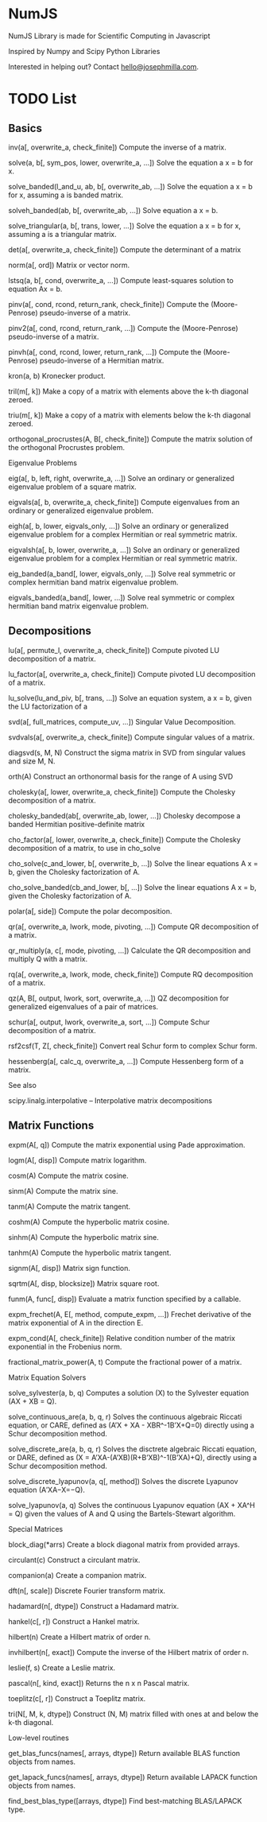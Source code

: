 # NumJS
NumJS Library is made for Scientific Computing in Javascript

Inspired by Numpy and Scipy Python Libraries

Interested in helping out? Contact <hello@josephmilla.com>.

# TODO List

## Basics

inv(a[, overwrite_a, check_finite])	Compute the inverse of a matrix.

solve(a, b[, sym_pos, lower, overwrite_a, ...])	Solve the equation a x = b for x.

solve_banded(l_and_u, ab, b[, overwrite_ab, ...])	Solve the equation a x = b for x, assuming a is banded matrix.

solveh_banded(ab, b[, overwrite_ab, ...])	Solve equation a x = b.

solve_triangular(a, b[, trans, lower, ...])	Solve the equation a x = b for x, assuming a is a triangular matrix.

det(a[, overwrite_a, check_finite])	Compute the determinant of a matrix

norm(a[, ord])	Matrix or vector norm.

lstsq(a, b[, cond, overwrite_a, ...])	Compute least-squares solution to equation Ax = b.

pinv(a[, cond, rcond, return_rank, check_finite])	Compute the (Moore-Penrose) pseudo-inverse of a matrix.

pinv2(a[, cond, rcond, return_rank, ...])	Compute the (Moore-Penrose) pseudo-inverse of a matrix.

pinvh(a[, cond, rcond, lower, return_rank, ...])	Compute the (Moore-Penrose) pseudo-inverse of a Hermitian matrix.

kron(a, b)	Kronecker product.

tril(m[, k])	Make a copy of a matrix with elements above the k-th diagonal zeroed.

triu(m[, k])	Make a copy of a matrix with elements below the k-th diagonal zeroed.

orthogonal_procrustes(A, B[, check_finite])	Compute the matrix solution of the orthogonal Procrustes problem.

Eigenvalue Problems

eig(a[, b, left, right, overwrite_a, ...])	Solve an ordinary or generalized eigenvalue problem of a square matrix.

eigvals(a[, b, overwrite_a, check_finite])	Compute eigenvalues from an ordinary or generalized eigenvalue problem.

eigh(a[, b, lower, eigvals_only, ...])	Solve an ordinary or generalized eigenvalue problem for a complex Hermitian or real symmetric matrix.

eigvalsh(a[, b, lower, overwrite_a, ...])	Solve an ordinary or generalized eigenvalue problem for a complex Hermitian or real symmetric matrix.

eig_banded(a_band[, lower, eigvals_only, ...])	Solve real symmetric or complex hermitian band matrix eigenvalue problem.

eigvals_banded(a_band[, lower, ...])	Solve real symmetric or complex hermitian band matrix eigenvalue problem.



## Decompositions

lu(a[, permute_l, overwrite_a, check_finite])	Compute pivoted LU decomposition of a matrix.

lu_factor(a[, overwrite_a, check_finite])	Compute pivoted LU decomposition of a matrix.

lu_solve(lu_and_piv, b[, trans, ...])	Solve an equation system, a x = b, given the LU factorization of a

svd(a[, full_matrices, compute_uv, ...])	Singular Value Decomposition.

svdvals(a[, overwrite_a, check_finite])	Compute singular values of a matrix.

diagsvd(s, M, N)	Construct the sigma matrix in SVD from singular values and size M, N.

orth(A)	Construct an orthonormal basis for the range of A using SVD

cholesky(a[, lower, overwrite_a, check_finite])	Compute the Cholesky decomposition of a matrix.

cholesky_banded(ab[, overwrite_ab, lower, ...])	Cholesky decompose a banded Hermitian positive-definite matrix

cho_factor(a[, lower, overwrite_a, check_finite])	Compute the Cholesky decomposition of a matrix, to use in cho_solve

cho_solve(c_and_lower, b[, overwrite_b, ...])	Solve the linear equations A x = b, given the Cholesky factorization of A.

cho_solve_banded(cb_and_lower, b[, ...])	Solve the linear equations A x = b, given the Cholesky factorization of A.

polar(a[, side])	Compute the polar decomposition.

qr(a[, overwrite_a, lwork, mode, pivoting, ...])	Compute QR decomposition of a matrix.

qr_multiply(a, c[, mode, pivoting, ...])	Calculate the QR decomposition and multiply Q with a matrix.

rq(a[, overwrite_a, lwork, mode, check_finite])	Compute RQ decomposition of a matrix.

qz(A, B[, output, lwork, sort, overwrite_a, ...])	QZ decomposition for generalized eigenvalues of a pair of matrices.

schur(a[, output, lwork, overwrite_a, sort, ...])	Compute Schur decomposition of a matrix.

rsf2csf(T, Z[, check_finite])	Convert real Schur form to complex Schur form.

hessenberg(a[, calc_q, overwrite_a, ...])	Compute Hessenberg form of a matrix.

See also

scipy.linalg.interpolative – Interpolative matrix decompositions



## Matrix Functions

expm(A[, q])	Compute the matrix exponential using Pade approximation.

logm(A[, disp])	Compute matrix logarithm.

cosm(A)	Compute the matrix cosine.

sinm(A)	Compute the matrix sine.

tanm(A)	Compute the matrix tangent.

coshm(A)	Compute the hyperbolic matrix cosine.

sinhm(A)	Compute the hyperbolic matrix sine.

tanhm(A)	Compute the hyperbolic matrix tangent.

signm(A[, disp])	Matrix sign function.

sqrtm(A[, disp, blocksize])	Matrix square root.

funm(A, func[, disp])	Evaluate a matrix function specified by a callable.

expm_frechet(A, E[, method, compute_expm, ...])	Frechet derivative of the matrix exponential of A in the direction E.

expm_cond(A[, check_finite])	Relative condition number of the matrix exponential in the Frobenius norm.

fractional_matrix_power(A, t)	Compute the fractional power of a matrix.

Matrix Equation Solvers

solve_sylvester(a, b, q)	Computes a solution (X) to the Sylvester equation (AX + XB = Q).

solve_continuous_are(a, b, q, r)	Solves the continuous algebraic Riccati equation, or CARE, defined as (A’X + XA - XBR^-1B’X+Q=0) directly using a Schur decomposition method.

solve_discrete_are(a, b, q, r)	Solves the disctrete algebraic Riccati equation, or DARE, defined as (X = A’XA-(A’XB)(R+B’XB)^-1(B’XA)+Q), directly using a Schur decomposition method.

solve_discrete_lyapunov(a, q[, method])	Solves the discrete Lyapunov equation (A′XA−X=−Q).

solve_lyapunov(a, q)	Solves the continuous Lyapunov equation (AX + XA^H = Q) given the values of A and Q using the Bartels-Stewart algorithm.

Special Matrices

block_diag(*arrs)	Create a block diagonal matrix from provided arrays.

circulant(c)	Construct a circulant matrix.

companion(a)	Create a companion matrix.

dft(n[, scale])	Discrete Fourier transform matrix.

hadamard(n[, dtype])	Construct a Hadamard matrix.

hankel(c[, r])	Construct a Hankel matrix.

hilbert(n)	Create a Hilbert matrix of order n.

invhilbert(n[, exact])	Compute the inverse of the Hilbert matrix of order n.

leslie(f, s)	Create a Leslie matrix.

pascal(n[, kind, exact])	Returns the n x n Pascal matrix.

toeplitz(c[, r])	Construct a Toeplitz matrix.

tri(N[, M, k, dtype])	Construct (N, M) matrix filled with ones at and below the k-th diagonal.

Low-level routines

get_blas_funcs(names[, arrays, dtype])	Return available BLAS function objects from names.

get_lapack_funcs(names[, arrays, dtype])	Return available LAPACK function objects from names.

find_best_blas_type([arrays, dtype])	Find best-matching BLAS/LAPACK type.
